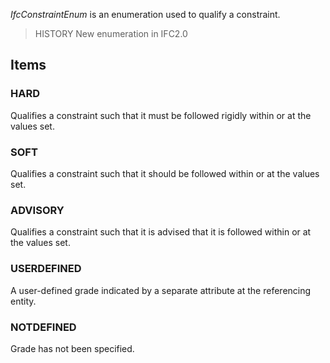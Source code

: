 _IfcConstraintEnum_ is an enumeration used to qualify a constraint.

<!-- end of short definition -->


> HISTORY New enumeration in IFC2.0

## Items

### HARD
Qualifies a constraint such that it must be followed rigidly within or at the values set.

### SOFT
Qualifies a constraint such that it should be followed within or at the values set.

### ADVISORY
Qualifies a constraint such that it is advised that it is followed within or at the values set.

### USERDEFINED
A user-defined grade indicated by a separate attribute at the referencing entity.

### NOTDEFINED
Grade has not been specified.
